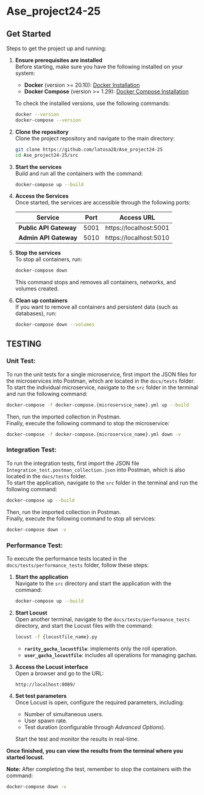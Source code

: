 
# Ase_project24-25
## Get Started

Steps to get the project up and running:

1. **Ensure prerequisites are installed**  
   Before starting, make sure you have the following installed on your system:

   - **Docker** (version >= 20.10): [Docker Installation](https://docs.docker.com/get-docker/)  
   - **Docker Compose** (version >= 1.29): [Docker Compose Installation](https://docs.docker.com/compose/install/)

   To check the installed versions, use the following commands:

   ```bash
   docker --version
   docker-compose --version
   ```

2. **Clone the repository**  
   Clone the project repository and navigate to the main directory:

   ```bash
   git clone https://github.com/latosa28/Ase_project24-25
   cd Ase_project24-25/src
   ```

3. **Start the services**  
   Build and run all the containers with the command:

   ```bash
   docker-compose up --build
   ```

4. **Access the Services**  
   Once started, the services are accessible through the following ports:

   | Service               | Port   | Access URL                  |
   |-----------------------|--------|-----------------------------|
   | **Public API Gateway** | 5001   | https://localhost:5001       |
   | **Admin API Gateway**  | 5010   | https://localhost:5010       |

5. **Stop the services**  
   To stop all containers, run:

   ```bash
   docker-compose down
   ```

   This command stops and removes all containers, networks, and volumes created.

6. **Clean up containers**  
   If you want to remove all containers and persistent data (such as databases), run:

   ```bash
   docker-compose down --volumes
   ```


## TESTING

### Unit Test:
To run the unit tests for a single microservice, first import the JSON files for the microservices into Postman, which are located in the `docs/tests` folder.  
To start the individual microservice, navigate to the `src` folder in the terminal and run the following command:

```bash
docker-compose -f docker-compose.{microservice_name}.yml up --build
```

Then, run the imported collection in Postman.  
Finally, execute the following command to stop the microservice:

```bash
docker-compose -f docker-compose.{microservice_name}.yml down -v
```

### Integration Test:
To run the integration tests, first import the JSON file `Integration_test.postman_collection.json` into Postman, which is also located in the `docs/tests` folder.  
To start the application, navigate to the `src` folder in the terminal and run the following command:

```bash
docker-compose up --build
```

Then, run the imported collection in Postman.  
Finally, execute the following command to stop all services:

```bash
docker-compose down -v
```
### Performance Test:

To execute the performance tests located in the `docs/tests/performance_tests` folder, follow these steps:

1. **Start the application**  
   Navigate to the `src` directory and start the application with the command:

   ```bash
   docker-compose up --build
   ```

2. **Start Locust**  
   Open another terminal, navigate to the `docs/tests/performance_tests` directory, and start the Locust files with the command:

   ```bash
   locust -f {locustfile_name}.py
   ```

   - **`rarity_gacha_locustfile`**: implements only the roll operation.  
   - **`user_gacha_locustfile`**: includes all operations for managing gachas.

3. **Access the Locust interface**  
   Open a browser and go to the URL:

   ```plaintext
   http://localhost:8089/
   ```

4. **Set test parameters**  
   Once Locust is open, configure the required parameters, including:
   - Number of simultaneous users.
   - User spawn rate.
   - Test duration (configurable through *Advanced Options*).

   Start the test and monitor the results in real-time.

**Once finished, you can view the results from the terminal where you started locust.**

**Note:** After completing the test, remember to stop the containers with the command:

```bash
docker-compose down -v
```

